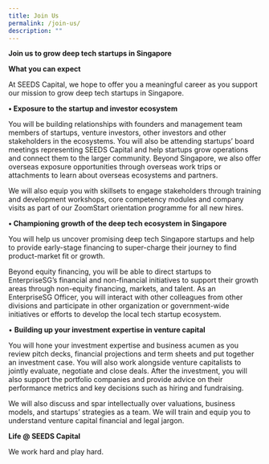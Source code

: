 ```yaml
---
title: Join Us
permalink: /join-us/
description: ""
---
```

**Join us to grow deep tech startups in Singapore**


**What you can expect**

At SEEDS Capital, we hope to offer you a meaningful career as you support our mission to grow deep tech startups in Singapore.

**• Exposure to the startup and investor ecosystem**

You will be building relationships with founders and management team members of startups, venture investors, other investors and other stakeholders in the ecosystems. You will also be attending startups’ board meetings representing SEEDS Capital and help startups grow operations and connect them to the larger community.
Beyond Singapore, we also offer overseas exposure opportunities through overseas work trips or attachments to learn about overseas ecosystems and partners. 

We will also equip you with skillsets to engage stakeholders through training and development workshops, core competency modules and company visits as part of our ZoomStart orientation programme for all new hires.


**• Championing growth of the deep tech ecosystem in Singapore**

You will help us uncover promising deep tech Singapore startups and help to provide early-stage financing to super-charge their journey to find product-market fit or growth. 

Beyond equity financing, you will be able to direct startups to EnterpriseSG’s financial and non-financial initiatives to support their growth areas through non-equity financing, markets, and talent. 
As an EnterpriseSG Officer, you will interact with other colleagues from other divisions and participate in other organization or government-wide initiatives or efforts to develop the local tech startup ecosystem.


• **Building up your investment expertise in 
venture capital** 

You will hone your investment expertise and business acumen as you review pitch decks, financial projections and term sheets and put together an investment case. You will also work alongside venture capitalists to jointly evaluate, negotiate and close deals. After the investment, you will also support the portfolio companies and provide advice on their performance metrics and key decisions such as hiring and fundraising.

We will also discuss and spar intellectually over valuations, business models, and startups’ strategies as a team. We will train and equip you to understand venture capital financial and legal jargon. 


**Life @ SEEDS Capital**

We work hard and play hard.


